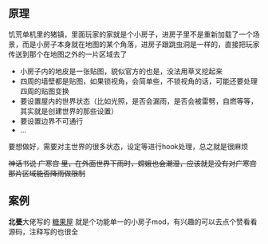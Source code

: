 ## 原理

饥荒单机里的猪镇，里面玩家的家就是个小房子，进房子里不是重新加载了一个场景，而是小房子本身就在地图的某个角落，进房子跟跳虫洞是一样的，直接把玩家传送到那个在地图之外的一片区域去了

- 小房子内的地皮是一张贴图，貌似官方的也是，没法用草叉挖起来
- 四周的墙壁都是贴图，如果锁视角，会简单些，不锁视角的话，可能还要处理四周的贴图变换
- 要设置屋内的世界状态（比如光照，是否会漏雨，是否会被雷劈，自燃等等，其实就是创建世界的那些设置）
- 要设置边界不可通行
- ...

要想做好，需要对主世界的很多状态，设定等进行hook处理，总之就是很麻烦

<del>神话书说 广寒宫 里，在外面世界下雨时，嫦娥也会潮湿，应该就是没有对广寒宫那片区域能否降雨做限制</del>

## 案例

**北甍**大佬写的 [糖果屋](https://steamcommunity.com/sharedfiles/filedetails/?id=2623494521) 就是个功能单一的小房子mod，有兴趣的可以去点个赞看看源码，注释写的也很全